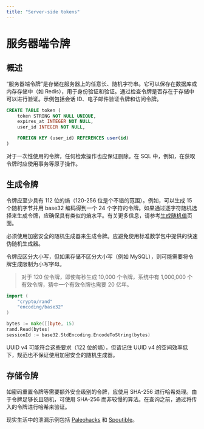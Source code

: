```yaml
---
title: "Server-side tokens"
---
```


# 服务器端令牌

## 概述

“服务器端令牌”是存储在服务器上的任意长、随机字符串。它可以保存在数据库或内存存储中（如 Redis），用于身份验证和验证。通过检查令牌是否存在于存储中可以进行验证。示例包括会话 ID、电子邮件验证令牌和访问令牌。

```sql
CREATE TABLE token (
    token STRING NOT NULL UNIQUE,
    expires_at INTEGER NOT NULL,
    user_id INTEGER NOT NULL,

    FOREIGN KEY (user_id) REFERENCES user(id)
)
```

对于一次性使用的令牌，任何检索操作也应保证删除。在 SQL 中，例如，在获取令牌时应使用事务等原子操作。

## 生成令牌

令牌应至少具有 112 位的熵（120-256 位是个不错的范围）。例如，可以生成 15 个随机字节并用 base32 编码得到一个 24 个字符的令牌。如果通过逐字符随机选择来生成令牌，应确保具有类似的熵水平。有关更多信息，请参考[生成随机值](/random-values)页面。

必须使用加密安全的随机生成器来生成令牌。应避免使用标准数学包中提供的快速伪随机生成器。

令牌应区分大小写，但如果存储不区分大小写（例如 MySQL），则可能需要将令牌生成限制为小写字母。

> 对于 120 位令牌，即使每秒生成 10,000 个令牌，系统中有 1,000,000 个有效令牌，猜中一个有效令牌也需要 20 亿年。

```go
import (
    "crypto/rand"
    "encoding/base32"
)

bytes := make([]byte, 15)
rand.Read(bytes)
sessionId := base32.StdEncoding.EncodeToString(bytes)
```

UUID v4 可能符合这些要求（122 位的熵），但请记住 UUID v4 的空间效率低下，规范也不保证使用加密安全的随机生成器。

## 存储令牌

如密码重置令牌等需要额外安全级别的令牌，应使用 SHA-256 进行哈希处理。由于令牌足够长且随机，可使用 SHA-256 而非较慢的算法。在查询之前，通过将传入的令牌进行哈希来验证。

现实生活中的泄漏示例包括 [Paleohacks](https://www.vpnmentor.com/blog/report-paleohacks-breach/) 和 [Spoutible](https://www.troyhunt.com/how-spoutibles-leaky-api-spurted-out-a-deluge-of-personal-data/)。
